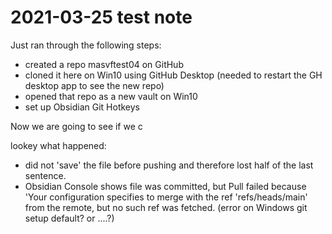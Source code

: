 # 2021-03-25 test note

Just ran through the following steps:

- created a repo masvftest04 on GitHub
- cloned it here on Win10 using GitHub Desktop
   (needed to restart the GH desktop app to see the new repo)
- opened that repo as a new vault on Win10
- set up Obsidian Git Hotkeys

Now we are going to see if we c

lookey what happened:
- did not 'save' the file before pushing and therefore lost half of the last sentence.
- Obsidian Console shows file was committed, but Pull failed because 'Your configuration specifies to merge with the ref 'refs/heads/main' from the remote, but no such ref was fetched.
   (error on Windows git setup default? or ....?)